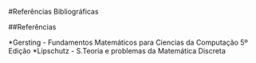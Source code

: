 #Referências Bibliográficas

##Referências

*Gersting - Fundamentos Matemáticos para Ciencias da Computação 5º Edição
*Lipschutz - S.Teoria e problemas da Matemática Discreta



